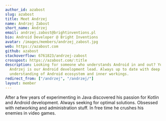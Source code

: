 ```yaml
---
author_id: azabost
slug: azabost
title: Meet Andrzej
name: Andrzej Zabost
short_name: Andrzej
email: andrzej.zabost@brightinventions.pl
bio: Android Developer @ Bright Inventions
avatar: /images/members/andrzej_zabost.jpg
web: https://azabost.com
github: azabost
stackoverflow: 6761823/andrzej-zabost
crosspost: https://azabost.com/:title
description: Looking for someone who understands Android in and out? You've found it.
  Andrzej is our Android development lead. Always up to date with deep
  understanding of Android ecosystem and inner workings.
redirect_from: ["/andrzej", "/andrzej/"]
layout: member
---
```


After a few years of experimenting in Java discovered his passion for Kotlin and Android development. Always seeking for optimal solutions. Obsessed with networking and administration stuff. In free time he crushes his enemies in video games.

